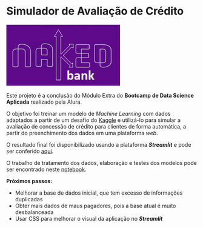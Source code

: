# Simulador de Avaliação de Crédito

<p align="left">
  <img width="300" src="https://github.com/gcochlar/Avaliacao_Credito/blob/main/img/LogoNakedBank.png">
</p>

Este projeto é a conclusão do Módulo Extra do **Bootcamp de Data Science Aplicada** realizado pela Alura.

O objetivo foi treinar um modelo de *Machine Learning* com dados adaptados a partir de um desafio do [Kaggle](https://www.kaggle.com/rikdifos/credit-card-approval-prediction) e utilizá-lo para simular a avaliação de concessão de crédito para clientes de forma automática, a partir do preenchimento dos dados em uma plataforma *web*.

O resultado final foi disponibilizado usando a plataforma ***Streamlit*** e pode ser conferido [aqui](https://share.streamlit.io/gcochlar/avaliacao_credito/main/simulador_avaliacao_credito.py).

O trabalho de tratamento dos dados, elaboração e testes dos modelos pode ser encontrado neste [notebook](https://github.com/gcochlar/Bootcamp_DataScience/blob/main/Modulo_06/Bootcamp_Mod6_Aula05.ipynb).

**Próximos passos:**
* Melhorar a base de dados inicial, que tem excesso de informações duplicadas
* Obter mais dados de maus pagadores, pois a base atual é muito desbalanceada
* Usar CSS para melhorar o visual da aplicação no ***Streamlit***